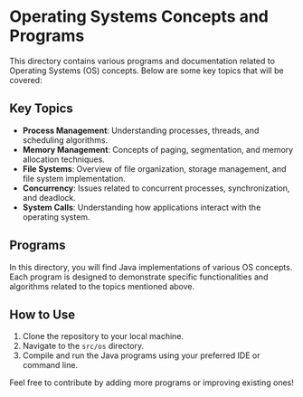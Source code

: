# Operating Systems Concepts and Programs

This directory contains various programs and documentation related to Operating Systems (OS) concepts. Below are some key topics that will be covered:

## Key Topics

- **Process Management**: Understanding processes, threads, and scheduling algorithms.
- **Memory Management**: Concepts of paging, segmentation, and memory allocation techniques.
- **File Systems**: Overview of file organization, storage management, and file system implementation.
- **Concurrency**: Issues related to concurrent processes, synchronization, and deadlock.
- **System Calls**: Understanding how applications interact with the operating system.

## Programs

In this directory, you will find Java implementations of various OS concepts. Each program is designed to demonstrate specific functionalities and algorithms related to the topics mentioned above.

## How to Use

1. Clone the repository to your local machine.
2. Navigate to the `src/os` directory.
3. Compile and run the Java programs using your preferred IDE or command line.

Feel free to contribute by adding more programs or improving existing ones!